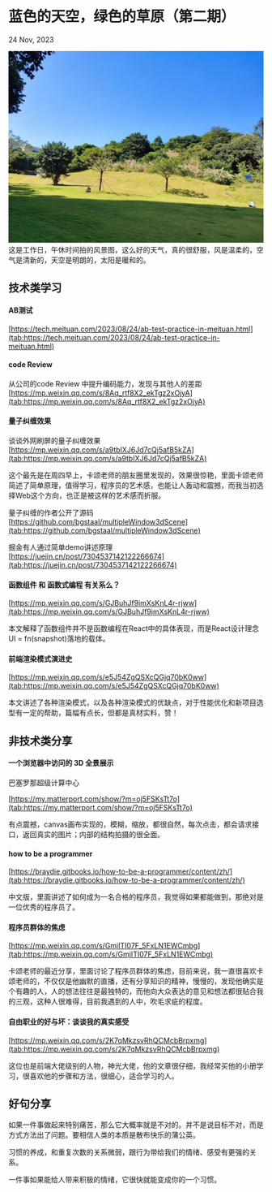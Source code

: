 # 蓝色的天空，绿色的草原（第二期）

24 Nov, 2023

![Cheatsheet image example](../public/images/6587cb8ecef0d.jpg)
这是工作日，午休时间拍的风景图，这么好的天气，真的很舒服，风是温柔的，空气是清新的，天空是明朗的，太阳是暖和的。

## 技术类学习

#### AB测试
[https://tech.meituan.com/2023/08/24/ab-test-practice-in-meituan.html](tab:https://tech.meituan.com/2023/08/24/ab-test-practice-in-meituan.html)



#### code Review
 从公司的code Review 中提升编码能力，发现与其他人的差距  
[https://mp.weixin.qq.com/s/8Aq_rtf8X2_ekTgz2xOjyA](tab:https://mp.weixin.qq.com/s/8Aq_rtf8X2_ekTgz2xOjyA)


#### 量子纠缠效果  
 谈谈外网刷屏的量子纠缠效果  
[https://mp.weixin.qq.com/s/a9tbIXJ6Jd7cQj5afB5kZA](tab:https://mp.weixin.qq.com/s/a9tbIXJ6Jd7cQj5afB5kZA)  

这个最先是在周四早上，卡颂老师的朋友圈里发现的，效果很惊艳，里面卡颂老师简述了简单原理，值得学习，程序员的艺术感，也能让人轰动和震撼，而我当初选择Web这个方向，也正是被这样的艺术感而折服。

量子纠缠的作者公开了源码  
[https://github.com/bgstaal/multipleWindow3dScene](tab:https://github.com/bgstaal/multipleWindow3dScene)



 掘金有人通过简单demo讲述原理  
[https://juejin.cn/post/7304537142122266674](tab:https://juejin.cn/post/7304537142122266674)



#### 函数组件 和 函数式编程 有关系么？
[https://mp.weixin.qq.com/s/GJBuhJf9imXsKnL4r-rjww](tab:https://mp.weixin.qq.com/s/GJBuhJf9imXsKnL4r-rjww)  

本文解释了函数组件并不是函数编程在React中的具体表现，而是React设计理念UI = fn(snapshot)落地的载体。

#### 前端渲染模式演进史
[https://mp.weixin.qq.com/s/e5J54ZgQSXcQGjq70bK0ww](tab:https://mp.weixin.qq.com/s/e5J54ZgQSXcQGjq70bK0ww)

本文讲述了各种渲染模式，以及各种渲染模式的优缺点，对于性能优化和新项目选型有一定的帮助，篇幅有点长，但都是真材实料，赞！

## 非技术类分享

#### 一个浏览器中访问的 3D 全景展示

巴塞罗那超级计算中心

[https://my.matterport.com/show/?m=oj5FSKsTt7o](tab:https://my.matterport.com/show/?m=oj5FSKsTt7o)

有点震撼，canvas画布实现的，模糊，缩放，都很自然，每次点击，都会请求接口，返回真实的图片；内部的结构拍摄的很全面。

#### how to be a programmer
[https://braydie.gitbooks.io/how-to-be-a-programmer/content/zh/](tab:https://braydie.gitbooks.io/how-to-be-a-programmer/content/zh/)

中文版，里面讲述了如何成为一名合格的程序员，我觉得如果都能做到，那绝对是一位优秀的程序员了。

#### 程序员群体的焦虑
[https://mp.weixin.qq.com/s/GmjITI07F_5FxLN1EWCmbg](tab:https://mp.weixin.qq.com/s/GmjITI07F_5FxLN1EWCmbg)

卡颂老师的最近分享，里面讨论了程序员群体的焦虑，目前来说，我一直很喜欢卡颂老师的，不仅仅是他幽默的直播，还有分享知识的精神，慢慢的，发现他确实是个有趣的人，人的想法往往是最独特的，而他向大众表达的意见和想法都很贴合我的三观，这种人很难得，目前我遇到的人中，吹毛求疵的程度。


#### 自由职业的好与坏：谈谈我的真实感受 
[https://mp.weixin.qq.com/s/2K7qMkzsvRhQCMcbBrpxmg](tab:https://mp.weixin.qq.com/s/2K7qMkzsvRhQCMcbBrpxmg) 

这位也是前端大佬级别的人物，神光大佬，他的文章很仔细，我经常买他的小册学习，很喜欢他的步骤和方法，很细心，适合学习的人。



## 好句分享

如果一件事做起来特别痛苦，那么它大概率就是不对的。并不是说目标不对，而是方式方法出了问题。要相信人类的本质是散布快乐的蒲公英。

习惯的养成，和重复次数的关系微弱，跟行为带给我们的情绪、感受有更强的关系。

一件事如果能给人带来积极的情绪，它很快就能变成你的一个习惯。